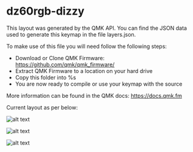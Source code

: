 # dz60rgb-dizzy

This layout was generated by the QMK API. You can find the JSON data used to
generate this keymap in the file layers.json.

To make use of this file you will need follow the following steps:

* Download or Clone QMK Firmware: <https://github.com/qmk/qmk_firmware/>
* Extract QMK Firmware to a location on your hard drive
* Copy this folder into %s
* You are now ready to compile or use your keymap with the source

More information can be found in the QMK docs: <https://docs.qmk.fm>


Current layout as per below:

![alt text](https://github.com/Dizzyobeah/dizzy-dz60rgb/blob/master/layer-0.png)

![alt text](https://github.com/Dizzyobeah/dizzy-dz60rgb/blob/master/layer-1.png)

![alt text](https://github.com/Dizzyobeah/dizzy-dz60rgb/blob/master/layer-2.png)
